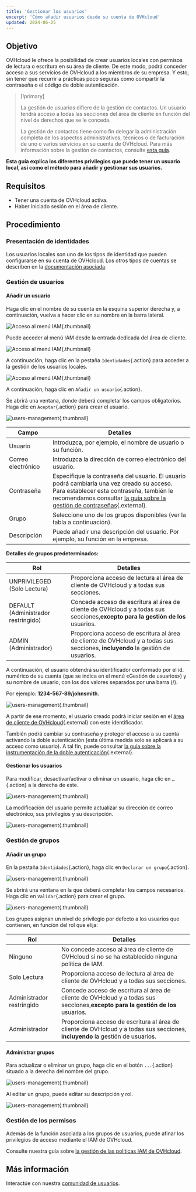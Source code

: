 ```yaml
---
title: 'Gestionar los usuarios'
excerpt: 'Cómo añadir usuarios desde su cuenta de OVHcloud'
updated: 2024-06-25
---
```


## Objetivo

OVHcloud le ofrece la posibilidad de crear usuarios locales con permisos de lectura o escritura en su área de cliente. De este modo, podrá conceder acceso a sus servicios de OVHcloud a los miembros de su empresa. Y esto, sin tener que recurrir a prácticas poco seguras como compartir la contraseña o el código de doble autenticación.

> [!primary]
>
> La gestión de usuarios difiere de la gestión de contactos. Un usuario tendrá acceso a todas las secciones del área de cliente en función del nivel de derechos que se le conceda.
>
> La gestión de contactos tiene como fin delegar la administración completa de los aspectos administrativos, técnicos o de facturación de uno o varios servicios en su cuenta de OVHcloud. Para más información sobre la gestión de contactos, consulte [esta guía](/pages/account_and_service_management/account_information/managing_contacts).
>

**Esta guía explica los diferentes privilegios que puede tener un usuario local, así como el método para añadir y gestionar sus usuarios.**

## Requisitos

- Tener una cuenta de OVHcloud activa.
- Haber iniciado sesión en el área de cliente.

## Procedimiento

### Presentación de identidades

Los usuarios locales son uno de los tipos de identidad que pueden configurarse en su cuenta de OVHcloud. Los otros tipos de cuentas se describen en la [documentación asociada](/pages/manage_and_operate/iam/identities-management).

### Gestión de usuarios

#### Añadir un usuario

Haga clic en el nombre de su cuenta en la esquina superior derecha y, a continuación, vuelva a hacer clic en su nombre en la barra lateral.

![Acceso al menú IAM](images/access_to_the_IAM_menu_01.png){.thumbnail}

Puede acceder al menú IAM desde la entrada dedicada del área de cliente.

![Acceso al menú IAM](images/access_to_the_IAM_menu_02.png){.thumbnail}

A continuación, haga clic en la pestaña `Identidades`{.action} para acceder a la gestión de los usuarios locales.

![Acceso al menú IAM](images/access_to_the_IAM_menu_03.png){.thumbnail}

A continuación, haga clic en `Añadir un usuario`{.action}.

Se abrirá una ventana, donde deberá completar los campos obligatorios. Haga clic en `Aceptar`{.action} para crear el usuario.

![users-management](images/usersmanagement2.png){.thumbnail}

| Campo | Detalles |
|--|--|
| Usuario | Introduzca, por ejemplo, el nombre de usuario o su función. |
| Correo electrónico | Introduzca la dirección de correo electrónico del usuario. |
| Contraseña | Especifique la contraseña del usuario. El usuario podrá cambiarla una vez creado su acceso. <br>Para establecer esta contraseña, también le recomendamos consultar [la guía sobre la gestión de contraseñas](/pages/account_and_service_management/account_information/manage-ovh-password){.external}. |
| Grupo | Seleccione uno de los grupos disponibles (ver la tabla a continuación). |
| Descripción | Puede añadir una descripción del usuario. Por ejemplo, su función en la empresa. |

**Detalles de grupos predeterminados:**

| Rol | Detalles |
|--|--|
| UNPRIVILEGED (Solo Lectura) | Proporciona acceso de lectura al área de cliente de OVHcloud y a todas sus secciones. |
| DEFAULT (Administrador restringido) | Concede acceso de escritura al área de cliente de OVHcloud y a todas sus secciones,**excepto para la gestión de los** usuarios. |
| ADMIN (Administrador) | Proporciona acceso de escritura al área de cliente de OVHcloud y a todas sus secciones, **incluyendo** la gestión de usuarios. |

A continuación, el usuario obtendrá su identificador conformado por el id. numérico de su cuenta (que se indica en el menú «Gestión de usuarios») y su nombre de usuario, con los dos valores separados por una barra (/).

Por ejemplo: **1234-567-89/johnsmith**.

![users-management](images/usersmanagement3.png){.thumbnail}

A partir de ese momento, el usuario creado podrá iniciar sesión en el [área de cliente de OVHcloud](https://ca.ovh.com/auth/?action=gotomanager&from=https://www.ovh.com/world/&ovhSubsidiary=ws){.external} con este identificador. 

También podrá cambiar su contraseña y proteger el acceso a su cuenta activando la doble autenticación (esta última medida solo se aplicará a su acceso como usuario). A tal fin, puede consultar [la guía sobre la instrumentación de la doble autenticación](/pages/account_and_service_management/account_information/secure-ovhcloud-account-with-2fa){.external}.

#### Gestionar los usuarios

Para modificar, desactivar/activar o eliminar un usuario, haga clic en `…`{.action} a la derecha de este.

![users-management](images/usersmanagement4.png){.thumbnail}

La modificación del usuario permite actualizar su dirección de correo electrónico, sus privilegios y su descripción.

![users-management](images/usersmanagement6.png){.thumbnail}

### Gestión de grupos

#### Añadir un grupo

En la pestaña `Identidades`{.action}, haga clic en `Declarar un grupo`{.action}.

![users-management](images/usersmanagement7.png){.thumbnail}

Se abrirá una ventana en la que deberá completar los campos necesarios. Haga clic en `Validar`{.action} para crear el grupo.

![users-management](images/usersmanagement8.png){.thumbnail}

Los grupos asignan un nivel de privilegio por defecto a los usuarios que contienen, en función del rol que elija:

| Rol | Detalles |
|--|--|
| Ninguno | No concede acceso al área de cliente de OVHcloud si no se ha establecido ninguna política de IAM. |
| Solo Lectura | Proporciona acceso de lectura al área de cliente de OVHcloud y a todas sus secciones. |
| Administrador restringido | Concede acceso de escritura al área de cliente de OVHcloud y a todas sus secciones,**excepto para la gestión de los** usuarios. |
| Administrador | Proporciona acceso de escritura al área de cliente de OVHcloud y a todas sus secciones, **incluyendo** la gestión de usuarios. |

#### Administrar grupos

Para actualizar o eliminar un grupo, haga clic en el botón `...`{.action} situado a la derecha del nombre del grupo.

![users-management](images/usersmanagement9.png){.thumbnail}

Al editar un grupo, puede editar su descripción y rol.

![users-management](images/usersmanagement10.png){.thumbnail}

### Gestión de los permisos

Además de la función asociada a los grupos de usuarios, puede afinar los privilegios de acceso mediante el IAM de OVHcloud.

Consulte nuestra guía sobre [la gestión de las políticas IAM de OVHcloud](/pages/account_and_service_management/account_information/iam-policy-ui).

## Más información

Interactúe con nuestra [comunidad de usuarios](/links/community).